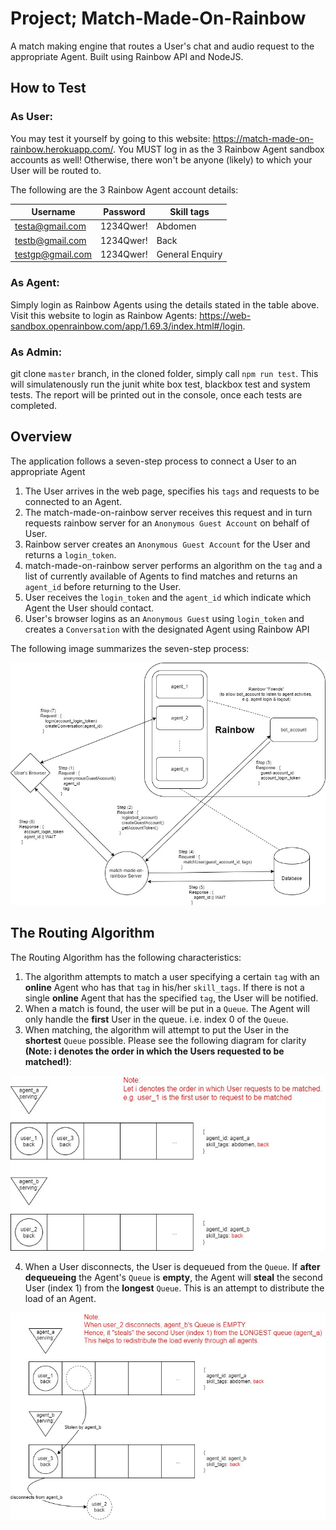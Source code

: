 # Project; Match-Made-On-Rainbow
A match making engine that routes a User's chat and audio request to the appropriate Agent. Built using Rainbow API and NodeJS.

## How to Test
### As User:
You may test it yourself by going to this website: https://match-made-on-rainbow.herokuapp.com/.
You MUST log in as the 3 Rainbow Agent sandbox accounts as well! Otherwise, there won't be anyone (likely) to which your User will be routed to.

The following are the 3 Rainbow Agent account details:

|Username          | Password  | Skill tags      |
|------------------|-----------|-----------------|
|testa@gmail.com   | 1234Qwer! | Abdomen         |
|testb@gmail.com   | 1234Qwer! | Back            |
|testgp@gmail.com  | 1234Qwer! | General Enquiry |

### As Agent:
Simply login as Rainbow Agents using the details stated in the table above.
Visit this website to login as Rainbow Agents: https://web-sandbox.openrainbow.com/app/1.69.3/index.html#/login.

### As Admin:
git clone `master` branch, in the cloned folder, simply call `npm run test`.
This will simulatenously run the junit white box test, blackbox test and system tests.
The report will be printed out in the console, once each tests are completed.

## Overview
The application follows a seven-step process to connect a User to an appropriate Agent
1. The User arrives in the web page, specifies his `tags` and requests to be connected to an Agent.
2. The match-made-on-rainbow server receives this request and in turn requests rainbow server for an `Anonymous Guest Account` on behalf of User.
3. Rainbow server creates an `Anonymous Guest Account` for the User and returns a `login_token`.
5. match-made-on-rainbow server performs an algorithm on the `tag` and a list of currently available of Agents to find matches and returns an `agent_id` before returning to the User.
6. User receives the `login_token` and the `agent_id` which indicate which Agent the User should contact.
7. User's browser logins as an `Anonymous Guest` using `login_token` and creates a `Conversation` with the designated Agent using Rainbow API

The following image summarizes the seven-step process:

  ![Overview Image](/images/overview.jpg)

## The Routing Algorithm
The Routing Algorithm has the following characteristics:
1. The algorithm attempts to match a user specifying a certain `tag` with an **online** Agent who has that `tag` in his/her `skill_tags`. If there is not a single **online** Agent that has the specified `tag`, the User will be notified.
2. When a match is found, the user will be put in a `Queue`. The Agent will only handle the **first** User in the queue. i.e. index 0 of the `Queue`.
3. When matching, the algorithm will attempt to put the User in the **shortest** `Queue` possible. Please see the following diagram for clarity **(Note: i denotes the order in which the Users requested to be matched!)**:

  ![MME Algorithm Image](/images/mme_algorithm.jpg)

4. When a User disconnects, the User is dequeued from the `Queue`. If **after dequeueing** the Agent's `Queue` is **empty**, the Agent will **steal** the second User (index 1)  from the **longest** `Queue`. This is an attempt to distribute the load of an Agent.

  ![MME Algorithm Image](/images/mme_algorithm_steal.jpg)



